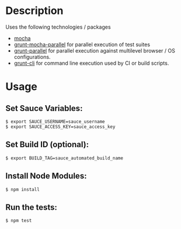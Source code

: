 # Description
Uses the following technologies / packages
-   [mocha](https://mochajs.org/)
-   [grunt-mocha-parallel](https://www.npmjs.com/package/grunt-mocha-parallel) for parallel execution of test suites
-   [grunt-parallel](https://github.com/iammerrick/grunt-parallel) for parallel execution against multilevel browser / OS configurations.
-   [grunt-cli](https://github.com/gruntjs/grunt-cli) for command line execution used by CI or build scripts. 

# Usage

## Set Sauce Variables:
```
$ export SAUCE_USERNAME=sauce_username
$ export SAUCE_ACCESS_KEY=sauce_access_key
```
## Set Build ID (optional):
```
$ export BUILD_TAG=sauce_automated_build_name
```
## Install Node Modules:
```
$ npm install
```
## Run the tests:
```
$ npm test
```
